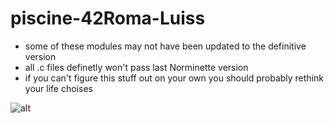 # piscine-42Roma-Luiss

- some of these modules may not have been updated to the definitive version
- all .c files definetly won't pass last Norminette version
- if you can't figure this stuff out on your own you should probably rethink your life choises

![alt](https://i.kym-cdn.com/photos/images/newsfeed/001/450/446/573.jpg)
